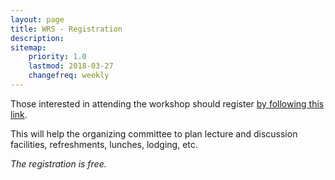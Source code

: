 ```yaml
---
layout: page
title: WRS - Registration
description:
sitemap:
    priority: 1.0
    lastmod: 2018-03-27
    changefreq: weekly
---
```


Those interested in attending the workshop should register [by following this link](https://goo.gl/forms/oXsYmDIpz76Iy8xS2).

This will help the organizing committee to plan lecture and discussion facilities, refreshments, lunches, lodging, etc. 

*The registration is free.*
